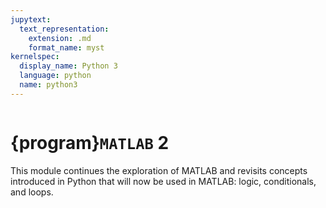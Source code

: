 ```yaml
---
jupytext:
  text_representation:
    extension: .md
    format_name: myst
kernelspec:
  display_name: Python 3
  language: python
  name: python3
---
```

```{include} /macros.md
```

# {program}`MATLAB` 2

This module continues the exploration of MATLAB and revisits concepts introduced
in Python that will now be used in MATLAB: logic, conditionals, and loops. 